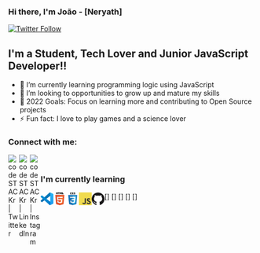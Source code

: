 ### Hi there, I'm João - [Neryath] 

[![Twitter Follow](https://img.shields.io/badge/twitter-ndev-informational)](https://twitter.com/intent/follow?original_referer=https%3A%2F%2Fgithub.com%2Fneryathdev&screen_name=neryathdev)

## I'm a Student, Tech Lover and Junior JavaScript Developer!!

- 🌱 I’m currently learning programming logic using JavaScript
- 👯 I’m looking to opportunities to grow up and mature my skills
- 🥅 2022 Goals: Focus on learning more and contributing to Open Source projects
- ⚡ Fun fact: I love to play games and a science lover

### Connect with me:

[<img align="left" alt="codeSTACKr | Twitter" width="22px" src="https://cdn.jsdelivr.net/npm/simple-icons@v3/icons/twitter.svg" />][twitter]
[<img align="left" alt="codeSTACKr | LinkedIn" width="22px" src="https://cdn.jsdelivr.net/npm/simple-icons@v3/icons/linkedin.svg" />][linkedin]
[<img align="left" alt="codeSTACKr | Instagram" width="22px" src="https://cdn.jsdelivr.net/npm/simple-icons@v3/icons/instagram.svg" />][instagram]

<br />

### I'm currently learning

[<img align="left" alt="Visual Studio Code" width="26px" src="https://raw.githubusercontent.com/github/explore/80688e429a7d4ef2fca1e82350fe8e3517d3494d/topics/visual-studio-code/visual-studio-code.png" />]
[<img align="left" alt="HTML5" width="26px" src="https://raw.githubusercontent.com/github/explore/80688e429a7d4ef2fca1e82350fe8e3517d3494d/topics/html/html.png" />]
[<img align="left" alt="CSS3" width="26px" src="https://raw.githubusercontent.com/github/explore/80688e429a7d4ef2fca1e82350fe8e3517d3494d/topics/css/css.png" />]
[<img align="left" alt="JavaScript" width="26px" src="https://raw.githubusercontent.com/github/explore/80688e429a7d4ef2fca1e82350fe8e3517d3494d/topics/javascript/javascript.png" />]
[<img align="left" alt="GitHub" width="26px" src="https://raw.githubusercontent.com/github/explore/78df643247d429f6cc873026c0622819ad797942/topics/github/github.png" />]

<br />
<br />

</details>

[twitter]: https://twitter.com/neryathdev
[instagram]: https://instagram.com/joaowice
[linkedin]: https://www.linkedin.com/in/jo%C3%A3o-pedro-ferreira-268ba8229/
